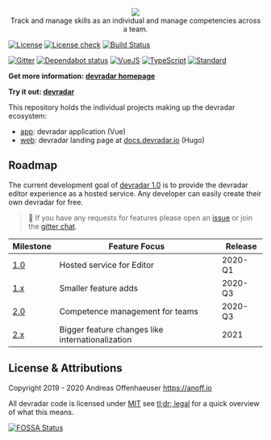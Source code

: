 <p align="center">
  <img src="assets/logo-text.png">
  <br>
  Track and manage skills as an individual and manage competencies across a team.
</p>

[![License](https://badgen.net/badge/license/MIT/blue)](LICENSE)
[![License check](https://app.fossa.com/api/projects/git%2Bgithub.com%2Fanoff%2Fdevradar.svg?type=shield)](https://app.fossa.com/projects/git%2Bgithub.com%2Fanoff%2Fdevradar?ref=badge_shield)
[![Build Status](https://github.com/anoff/devradar/workflows/web/badge.svg)](https://github.com/anoff/devradar/actions)

[![Gitter](https://badgen.net/badge/chat/on%20gitter/cyan?icon=gitter)](https://gitter.im/devradar/discuss)
[![Dependabot status](https://badgen.net/dependabot/dependabot/dependabot-core/?icon=dependabot)](https://dependabot.com/)
[![VueJS](https://badgen.net/badge/built%20with/Vue.js/cyan)](https://vuejs.org/)
[![TypeScript](https://badgen.net/badge/code/TypeScript/blue)](https://www.typescriptlang.org/)
[![Standard](https://badgen.net/badge/code%20style/standard/pink)](https://standardjs.com/)


**Get more information: [devradar homepage](https://docs.devradar.io)** 

**Try it out: [devradar](http://devradar.io/)**

This repository holds the individual projects making up the devradar ecosystem:

* [app](app/): devradar application (Vue)
* [web](web/): devradar landing page at [docs.devradar.io](//docs.devradar.io) (Hugo)

## Roadmap

The current development goal of [devradar 1.0](https://github.com/anoff/devradar/issues?q=is%3Aopen+is%3Aissue+milestone%3A1.0) is to provide the devradar editor experience as a hosted service.
Any developer can easily create their own devradar for free.

> 📢 If you have any requests for features please open an [issue](https://github.com/anoff/devradar/issues) or join the [gitter chat](https://gitter.im/devradar/discuss).

| Milestone | Feature Focus | Release |
|----|-----|-----|
| [1.0](https://github.com/anoff/devradar/milestone/1) | Hosted service for Editor | 2020-Q1 |
| [1.x](https://github.com/anoff/devradar/milestone/2) | Smaller feature adds | 2020-Q3 |
| [2.0](https://github.com/anoff/devradar/milestone/3) | Competence management for teams | 2020-Q3 |
| [2.x](https://github.com/anoff/devradar/milestone/4) | Bigger feature changes like internationalization | 2021 |

## License & Attributions

Copyright 2019 - 2020 Andreas Offenhaeuser <https://anoff.io>

All devradar code is licensed under [MIT](LICENSE) see [tl;dr; legal](https://tldrlegal.com/license/mit-license) for a quick overview of what this means.

[![FOSSA Status](https://app.fossa.io/api/projects/git%2Bgithub.com%2Fanoff%2Fdevradar.svg?type=large)](https://app.fossa.io/projects/git%2Bgithub.com%2Fanoff%2Fdevradar?ref=badge_large)
